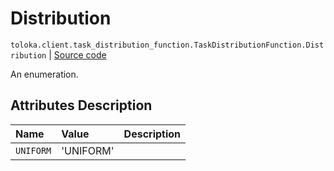 # Distribution
`toloka.client.task_distribution_function.TaskDistributionFunction.Distribution` | [Source code](https://github.com/Toloka/toloka-kit/blob/v0.1.24/src/client/task_distribution_function.py#L32)

An enumeration.

## Attributes Description

| Name | Value | Description |
| :------| :-----------| :----------| 
`UNIFORM`|'UNIFORM'|<p></p>
